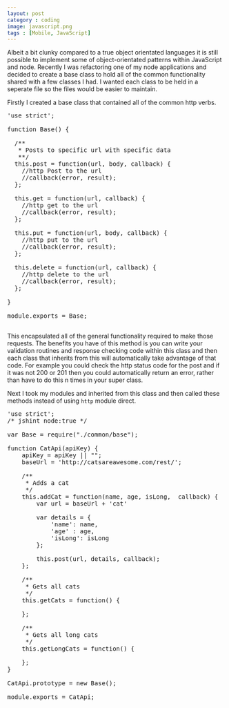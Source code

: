 ```yaml
---
layout: post
category : coding
image: javascript.png
tags : [Mobile, JavaScript]
---
```


Albeit a bit clunky compared to a true object orientated languages it is still possible to implement some of object-orientated patterns within JavaScript and node. Recently I was refactoring one of my node applications and decided to create a base class to hold all of the common functionality shared with a few classes I had. I wanted each class to be held in a seperate file so the files would be easier to maintain.

Firstly I created a base class that contained all of the common http verbs. 

<pre class="prettyprint linenums">
'use strict';

function Base() {

  /**
   * Posts to specific url with specific data
   **/
  this.post = function(url, body, callback) {
    //http Post to the url
    //callback(error, result);
  };

  this.get = function(url, callback) {
    //http get to the url
    //callback(error, result);
  };

  this.put = function(url, body, callback) {
    //http put to the url
    //callback(error, result);
  };

  this.delete = function(url, callback) {
    //http delete to the url
    //callback(error, result);
  };

}

module.exports = Base;

</pre>

This encapsulated all of the general functionality required to make those requests. The benefits you have of this method is you can write your validation routines and response checking code within this class and then each class that inherits from this will automatically take advantage of that code. For example you could check the http status code for the post and if it was not 200 or 201 then you could automatically return an error, rather than have to do this n times in your super class. 

Next I took my modules  and inherited from this class and then called these methods instead of using <code>http</code> module direct.

<pre class="prettyprint linenums">
'use strict';
/* jshint node:true */

var Base = require("./common/base");

function CatApi(apiKey) {
	apiKey = apiKey || "";
	baseUrl = 'http://catsareawesome.com/rest/';

	/**
	 * Adds a cat
	 */
	this.addCat = function(name, age, isLong,  callback) {
		var url = baseUrl + 'cat'
		
		var details = {
			'name': name,
			'age' : age,
			'isLong': isLong
		};

		this.post(url, details, callback);
	};

	/**
	 * Gets all cats
	 */
	this.getCats = function() {

	};

	/**
	 * Gets all long cats
	 */
	this.getLongCats = function() {

	}; 
}

CatApi.prototype = new Base();

module.exports = CatApi;

</pre>

